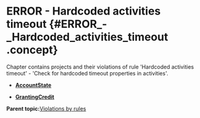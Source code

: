 # ERROR - Hardcoded activities timeout {#ERROR_-_Hardcoded_activities_timeout .concept}

Chapter contains projects and their violations of rule 'Hardcoded activities timeout' - 'Check for hardcoded timeout properties in activities'.

-   **[AccountState](../../qa/rules/Hardcoded_activities_timeout/violation2.md)**  

-   **[GrantingCredit](../../qa/rules/Hardcoded_activities_timeout/violation1.md)**  


**Parent topic:**[Violations by rules](../../qa/common/violationsByRules.md)

